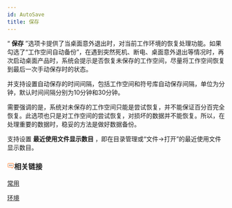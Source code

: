 ```yaml
---
id: AutoSave
title: 保存
---
```

“ **保存**
”选项卡提供了当桌面意外退出时，对当前工作环境的恢复处理功能。如果勾选了“工作空间自动备份”，在遇到突然死机、断电、桌面意外退出等情况时，再次启动桌面产品时，系统会提示是否恢复未保存的工作空间，尽量将工作空间恢复到最后一次手动保存时的状态。

并支持设置自动保存的时间间隔，包括工作空间和符号库自动保存间隔，单位为分钟，默认时间间隔分别为10分钟和30分钟。

需要强调的是，系统对未保存的工作空间只能是尝试恢复，并不能保证百分百完全恢复。此选项也只是对工作空间的尝试恢复，对损坏的数据并不能恢复。所以，在处理重要的数据时，稳妥的方法是做好数据备份。

支持设置 **最近使用文件显示数目** ，即在目录管理或“文件→打开”的最近使用文件显示数目。

### ![](img/seealso.png)相关链接

 [常用](General)

 [环境](Environment)


